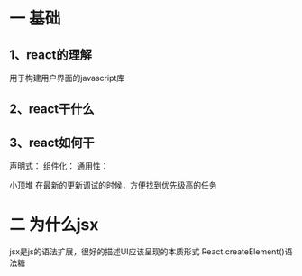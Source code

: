 # 一 基础
## 1、react的理解
用于构建用户界面的javascript库
## 2、react干什么
## 3、react如何干
声明式：
组件化：
通用性：

小顶堆
在最新的更新调试的时候，方便找到优先级高的任务

# 二 为什么jsx
jsx是js的语法扩展，很好的描述UI应该呈现的本质形式
React.createElement()语法糖


